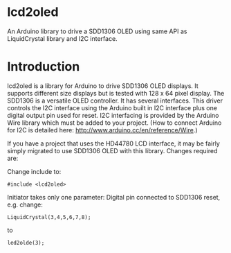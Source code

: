 # lcd2oled
An Arduino library to drive a SDD1306 OLED using same API as LiquidCrystal library and I2C interface.

# Introduction
lcd2oled is a library for Arduino to drive SDD1306 OLED displays. It supports different size displays but is tested with 128 x 64 pixel display.
The SDD1306 is a versatile OLED controller. It has several interfaces. This driver controls the I2C interface using the Arduino built in I2C interface plus one digital output pin used for reset.
I2C interfacing is provided by the Arduino Wire library which must be added to your project. (How to connect Arduino for I2C is detailed here: http://www.arduino.cc/en/reference/Wire.)

If you have a project that uses the HD44780 LCD interface, it may be fairly simply migrated to use SDD1306 OLED with this library. Changes required are:

Change include to:

```
#include <lcd2oled>
```

Initiator takes only one parameter: Digital pin connected to SDD1306 reset, e.g. change:

```
LiquidCrystal(3,4,5,6,7,8);
````

to

```
led2olde(3);
```

